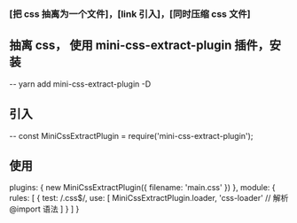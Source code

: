 ### [把 css 抽离为一个文件]，[link 引入]，[同时压缩 css 文件]


## 抽离 css， 使用 mini-css-extract-plugin 插件，安装
-- yarn add mini-css-extract-plugin -D

## 引入
-- const MiniCssExtractPlugin = require('mini-css-extract-plugin');

## 使用 
plugins: {
    new MiniCssExtractPlugin({
        filename: 'main.css'
    })
},
module: {
    rules: [
        {
            test: /\.css$/,
            use: [
                MiniCssExtractPlugin.loader, 
                'css-loader' // 解析 @import 语法
            ]
        }
    ]
}


### 